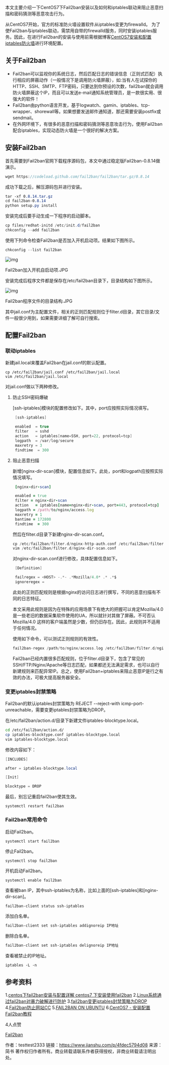 本文主要介绍一下CentOS7下Fail2ban安装以及如何和iptables联动来阻止恶意扫描和密码猜测等恶意攻击行为。

从CentOS7开始，官方的标准防火墙设置软件从iptables变更为firewalld。 为了使Fail2ban与iptables联动，需禁用自带的firewalld服务，同时安装iptables服务。因此，在进行Fail2ban的安装与使用前需根据博客[CentOS7安装和配置iptables防火墙](https://bolerolily.github.io/2018/09/06/CentOS7安装和配置iptables防火墙/)进行环境配置。

## 关于Fail2ban

- Fail2ban可以监视你的系统日志，然后匹配日志的错误信息（正则式匹配）执行相应的屏蔽动作（一般情况下是调用防火墙屏蔽），如:当有人在试探你的HTTP、SSH、SMTP、FTP密码，只要达到你预设的次数，fail2ban就会调用防火墙屏蔽这个IP，而且可以发送e-mail通知系统管理员，是一款很实用、很强大的软件！
- Fail2ban由python语言开发，基于logwatch、gamin、iptables、tcp-wrapper、shorewall等。如果想要发送邮件通知道，那还需要安装postfix或sendmail。
- 在外网环境下，有很多的恶意扫描和密码猜测等恶意攻击行为，使用Fail2ban配合iptables，实现动态防火墙是一个很好的解决方案。

## 安装Fail2ban

首先需要到Fail2ban官网下载程序源码包，本文中通过稳定版Fail2ban-0.8.14做演示。



```cpp
wget https://codeload.github.com/fail2ban/fail2ban/tar.gz/0.8.14
```

成功下载之后，解压源码包并进行安装。



```css
tar -xf 0.8.14.tar.gz
cd fail2ban-0.8.14
python setup.py install
```

安装完成后要手动生成一下程序的启动脚本。



```csharp
cp files/redhat-initd /etc/init.d/fail2ban
chkconfig --add fail2ban
```

使用下列命令检查Fail2ban是否加入开机启动项。结果如下图所示。



```cpp
chkconfig --list fail2ban
```

![img](https:////upload-images.jianshu.io/upload_images/10345735-62c5d56793e351d5.JPG?imageMogr2/auto-orient/strip|imageView2/2/w/617/format/webp)

Fail2ban加入开机自启动项.JPG

安装完成后程序文件都是保存在/etc/fail2ban目录下，目录结构如下图所示。

![img](https:////upload-images.jianshu.io/upload_images/10345735-13c278803b1b59e2.JPG?imageMogr2/auto-orient/strip|imageView2/2/w/450/format/webp)

Fail2ban程序文件的目录结构.JPG

其中jail.conf为主配置文件，相关的正则匹配规则位于filter.d目录，其它目录/文件一般很少用到，如果需要详细了解可自行搜索。

## 配置Fail2ban

### 联动iptables

新建jail.local来覆盖Fail2ban在jail.conf的默认配置。



```undefined
cp /etc/fail2ban/jail.conf /etc/fail2ban/jail.local
vim /etc/fail2ban/jail.local
```

对jail.conf做以下两种修改。

1. 防止SSH密码爆破

   [ssh-iptables]模块的配置修改如下。其中，port应按照实际情况填写。

   

   ```csharp
    [ssh-iptables]
   
    enabled  = true
    filter   = sshd
    action   = iptables[name=SSH, port=22, protocol=tcp]
    logpath  = /var/log/secure
    maxretry = 3
    findtime  = 300
   ```

2. 阻止恶意扫描

   新增[nginx-dir-scan]模块，配置信息如下。此处，port和logpath应按照实际情况填写。

   

   ```ruby
    [nginx-dir-scan]
   
    enabled = true
    filter = nginx-dir-scan
    action   = iptables[name=nginx-dir-scan, port=443, protocol=tcp]
    logpath = /path/to/nginx/access.log
    maxretry = 1
    bantime = 172800
    findtime  = 300
   ```

   然后在filter.d目录下新建nginx-dir-scan.conf。

   

   ```swift
   cp /etc/fail2ban/filter.d/nginx-http-auth.conf /etc/fail2ban/filter.d/nginx-dir-scan.conf
   vim /etc/fail2ban/filter.d/nginx-dir-scan.conf
   ```

   对nginx-dir-scan.conf进行修改，具体配置信息如下。

   

   ```csharp
    [Definition]
   
    failregex = <HOST> -.*- .*Mozilla/4.0* .* .*$
    ignoreregex =
   ```

   此处的正则匹配规则是根据nginx的访问日志进行撰写，不同的恶意扫描有不同的日志特征。

   本文采用此规则是因为在特殊的应用场景下有绝大的把握可以肯定Mozilla/4.0是一些老旧的数据采集软件使用的UA，所以就针对其做了屏蔽。不可否认Mozilla/4.0 这样的客户端虽然是少数，但仍旧存在。因此，此规则并不适用于任何情况。

   使用如下命令，可以测试正则规则的有效性。

   

   ```cpp
   fail2ban-regex /path/to/nginx/access.log /etc/fail2ban/filter.d/nginx-dir-scan.conf
   ```

   Fail2ban已经内置很多匹配规则，位于filter.d目录下，包含了常见的SSH/FTP/Nginx/Apache等日志匹配，如果都还无法满足需求，也可以自行新建规则来匹配异常IP。总之，使用Fail2ban+iptables来阻止恶意IP是行之有效的办法，可极大提高服务器安全。

### 变更iptables封禁策略

Fail2ban的默认iptables封禁策略为 REJECT --reject-with icmp-port-unreachable，需要变更iptables封禁策略为DROP。

在/etc/fail2ban/action.d/目录下新建文件iptables-blocktype.local。



```bash
cd /etc/fail2ban/action.d/
cp iptables-blocktype.conf iptables-blocktype.local
vim iptables-blocktype.local
```

修改内容如下：



```csharp
[INCLUDES]

after = iptables-blocktype.local

[Init]

blocktype = DROP
```

最后，别忘记重启fail2ban使其生效。



```undefined
systemctl restart fail2ban
```

### Fail2ban常用命令

启动Fail2ban。



```undefined
systemctl start fail2ban
```

停止Fail2ban。



```undefined
systemctl stop fail2ban
```

开机启动Fail2ban。



```bash
systemctl enable fail2ban
```

查看被ban IP，其中ssh-iptables为名称，比如上面的[ssh-iptables]和[nginx-dir-scan]。



```undefined
fail2ban-client status ssh-iptables
```

添加白名单。



```bash
fail2ban-client set ssh-iptables addignoreip IP地址 
```

删除白名单。



```bash
fail2ban-client set ssh-iptables delignoreip IP地址
```

查看被禁止的IP地址。



```undefined
iptables -L -n
```

## 参考资料

1.[centos下fail2ban安装与配置详解 centos7 下安装使用fail2ban](https://www.bnxb.com/linuxserver/27516.html)
 2.[Linux系统通过fail2ban对暴力破解进行防护](https://yq.aliyun.com/articles/195078)
 3.[fail2ban变更iptables封禁策略为DROP](http://bookshadow.com/weblog/2017/05/05/fail2ban-iptables-drop/)
 4.[Fail2ban防止网站CC](https://www.jianshu.com/p/92473cf0acc9)
 5.[FAIL2BAN ON UBUNTU](https://www.liukang.com/tag/fail2ban/)
 6.[CentOS7 - 安装配置Fail2ban教程](https://www.douban.com/note/626688457/)



4人点赞



[Fail2ban]()





作者：testtest2333
链接：https://www.jianshu.com/p/4fdec5794d08
来源：简书
著作权归作者所有。商业转载请联系作者获得授权，非商业转载请注明出处。